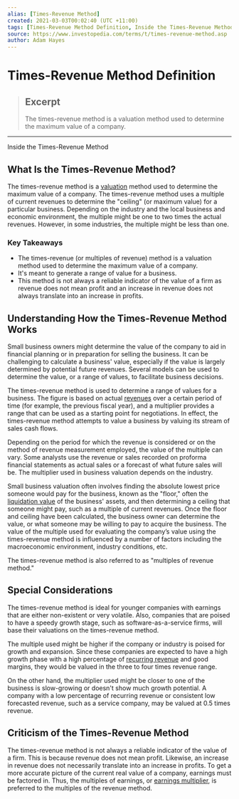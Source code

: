 ```yaml
---
alias: [Times-Revenue Method]
created: 2021-03-03T00:02:40 (UTC +11:00)
tags: [Times-Revenue Method Definition, Inside the Times-Revenue Method]
source: https://www.investopedia.com/terms/t/times-revenue-method.asp
author: Adam Hayes
---
```


# Times-Revenue Method Definition

> ## Excerpt
> The times-revenue method is a valuation method used to determine the maximum value of a company.

---

Inside the Times-Revenue Method
## What Is the Times-Revenue Method?

The times-revenue method is a [valuation](https://www.investopedia.com/terms/v/valuation.asp) method used to determine the maximum value of a company. The times-revenue method uses a multiple of current revenues to determine the "ceiling" (or maximum value) for a particular business. Depending on the industry and the local business and economic environment, the multiple might be one to two times the actual revenues. However, in some industries, the multiple might be less than one.

### Key Takeaways

-   The times-revenue (or multiples of revenue) method is a valuation method used to determine the maximum value of a company.
-   It's meant to generate a range of value for a business.
-   This method is not always a reliable indicator of the value of a firm as revenue does not mean profit and an increase in revenue does not always translate into an increase in profits.

## Understanding How the Times-Revenue Method Works

Small business owners might determine the value of the company to aid in financial planning or in preparation for selling the business. It can be challenging to calculate a business' value, especially if the value is largely determined by potential future revenues. Several models can be used to determine the value, or a range of values, to facilitate business decisions.

The times-revenue method is used to determine a range of values for a business. The figure is based on actual [revenues](https://www.investopedia.com/terms/r/revenue.asp) over a certain period of time (for example, the previous fiscal year), and a multiplier provides a range that can be used as a starting point for negotiations. In effect, the times-revenue method attempts to value a business by valuing its stream of sales cash flows.

Depending on the period for which the revenue is considered or on the method of revenue measurement employed, the value of the multiple can vary. Some analysts use the revenue or sales recorded on proforma financial statements as actual sales or a forecast of what future sales will be. The multiplier used in business valuation depends on the industry.

Small business valuation often involves finding the absolute lowest price someone would pay for the business, known as the "floor," often the [liquidation value](https://www.investopedia.com/terms/l/liquidation-value.asp) of the business' assets, and then determining a ceiling that someone might pay, such as a multiple of current revenues. Once the floor and ceiling have been calculated, the business owner can determine the value, or what someone may be willing to pay to acquire the business. The value of the multiple used for evaluating the company’s value using the times-revenue method is influenced by a number of factors including the macroeconomic environment, industry conditions, etc.

The times-revenue method is also referred to as "multiples of revenue method."

## Special Considerations

The times-revenue method is ideal for younger companies with earnings that are either non-existent or very volatile. Also, companies that are poised to have a speedy growth stage, such as software-as-a-service firms, will base their valuations on the times-revenue method.

The multiple used might be higher if the company or industry is poised for growth and expansion. Since these companies are expected to have a high growth phase with a high percentage of [recurring revenue](https://www.investopedia.com/terms/r/recurringrevenue.asp) and good margins, they would be valued in the three to four times revenue range.

On the other hand, the multiplier used might be closer to one of the business is slow-growing or doesn't show much growth potential. A company with a low percentage of recurring revenue or consistent low forecasted revenue, such as a service company, may be valued at 0.5 times revenue.

## Criticism of the Times-Revenue Method

The times-revenue method is not always a reliable indicator of the value of a firm. This is because revenue does not mean profit. Likewise, an increase in revenue does not necessarily translate into an increase in profits. To get a more accurate picture of the current real value of a company, earnings must be factored in. Thus, the multiples of earnings, or [earnings multiplier](https://www.investopedia.com/terms/e/earningsmultiplier.asp), is preferred to the multiples of the revenue method.
